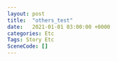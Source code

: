 ```yaml
---
layout: post
title:  "others_test"
date:   2021-01-01 03:00:00 +0000
categories: Etc
Tags: Story Etc
SceneCode: []
---
```

